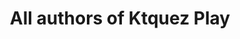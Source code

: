 ---
view: authors
title: All authors of Ktquez Play
description: Find out who produces content on the articles and video platform on web development and Ktquez Play lifestyle
lang: en
meta:
  - property: og:image
    content: https://ktquez.com/share/ktquez-play-image-share.png
  - name: twitter:image
    content: https://ktquez.com/share/ktquez-play-image-share.png
---